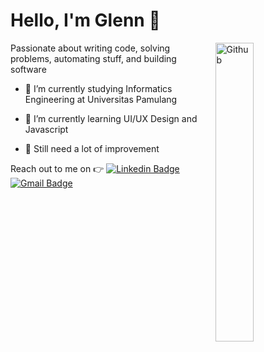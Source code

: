 # Hello, I'm Glenn 👋

<img width="35%" align="right" alt="Github" src="https://user-images.githubusercontent.com/48678280/88862734-4903af80-d201-11ea-968b-9c939d88a37c.gif" />

Passionate about writing code, solving problems, automating stuff, and building software

- 🔭 I’m currently studying Informatics Engineering at Universitas Pamulang

- 🌱 I’m currently learning UI/UX Design and Javascript

- 👯 Still need a lot of improvement

Reach out to me on :point_right: [![Linkedin Badge](https://img.shields.io/badge/-Linkedin-4169E1?style=flat-square&logo=Linkedin&logoColor=white&&link=https://www.linkedin.com/in/glenn-vhalado-86b37b1a0/)](https://www.linkedin.com/in/glenn-vhalado-86b37b1a0/)
[![Gmail Badge](https://img.shields.io/badge/-Gmail-c14438?style=flat-square&logo=Gmail&logoColor=white&link=mailto:gvhalado@gmail.com)](mailto:gvhalado@gmail.com)
